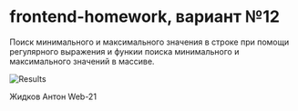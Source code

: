 # frontend-homework, вариант №12

Поиск минимального и максимального значения в строке при помощи регулярного выражения и функии поиска минимального и максимального значений в массиве.

![Results](<Screenshot from 2024-02-10 19-29-03-1.png>)

Жидков Антон Web-21